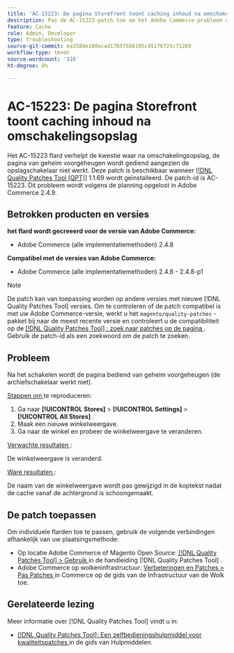 ```yaml
---
title: 'AC-15223: De pagina Storefront toont caching inhoud na omschakelingsopslag'
description: Pas de AC-15223-patch toe om het Adobe Commerce-probleem op te lossen, waarbij de pagina na het schakelen wordt opgeslagen vanuit het cachegeheugen en de winkel niet wordt geschakeld zoals verwacht.
feature: Cache
role: Admin, Developer
type: Troubleshooting
source-git-commit: ea3584e180acad1765f5b8105c45170725c71269
workflow-type: tm+mt
source-wordcount: '316'
ht-degree: 0%

---
```



# AC-15223: De pagina Storefront toont caching inhoud na omschakelingsopslag

Het AC-15223 flard verhelpt de kwestie waar na omschakelingsopslag, de pagina van geheim voorgeheugen wordt gediend aangezien de opslagschakelaar niet werkt. Deze patch is beschikbaar wanneer [[!DNL Quality Patches Tool (QPT)]](/help/tools/quality-patches-tool/quality-patches-tool-to-self-serve-quality-patches.md) 1.1.69 wordt geïnstalleerd. De patch-id is AC-15223. Dit probleem wordt volgens de planning opgelost in Adobe Commerce 2.4.9.

## Betrokken producten en versies

**het flard wordt gecreeerd voor de versie van Adobe Commerce:**

* Adobe Commerce (alle implementatiemethoden) 2.4.8

**Compatibel met de versies van Adobe Commerce:**

* Adobe Commerce (alle implementatiemethoden) 2.4.8 - 2.4.8-p1

>[!NOTE]
>
>De patch kan van toepassing worden op andere versies met nieuwe [!DNL Quality Patches Tool] versies. Om te controleren of de patch compatibel is met uw Adobe Commerce-versie, werkt u het `magento/quality-patches` -pakket bij naar de meest recente versie en controleert u de compatibiliteit op de [[!DNL Quality Patches Tool] : zoek naar patches op de pagina ](https://experienceleague.adobe.com/tools/commerce-quality-patches/index.html) . Gebruik de patch-id als een zoekwoord om de patch te zoeken.

## Probleem

Na het schakelen wordt de pagina bediend van geheim voorgeheugen (de archiefschakelaar werkt niet).

<u> Stappen om </u> te reproduceren:

1. Ga naar **[!UICONTROL Stores]** > **[!UICONTROL Settings]** > **[!UICONTROL All Stores]** .
2. Maak een nieuwe winkelweergave.
3. Ga naar de winkel en probeer de winkelweergave te veranderen.

<u> Verwachte resultaten </u>:

De winkelweergave is veranderd.

<u> Ware resultaten </u>:

De naam van de winkelweergave wordt pas gewijzigd in de koptekst nadat de cache vanaf de achtergrond is schoongemaakt.

## De patch toepassen

Om individuele flarden toe te passen, gebruik de volgende verbindingen afhankelijk van uw plaatsingsmethode:

* Op locatie Adobe Commerce of Magento Open Source: [[!DNL Quality Patches Tool] > Gebruik ](/help/tools/quality-patches-tool/usage.md) in de handleiding [!DNL Quality Patches Tool] .
* Adobe Commerce op wolkeninfrastructuur: [ Verbeteringen en Patches > Pas Patches ](https://experienceleague.adobe.com/docs/commerce-cloud-service/user-guide/develop/upgrade/apply-patches.html) in Commerce op de gids van de Infrastructuur van de Wolk toe.

## Gerelateerde lezing

Meer informatie over [!DNL Quality Patches Tool] vindt u in:

* [[!DNL Quality Patches Tool]: Een zelfbedieningshulpmiddel voor kwaliteitspatches ](/help/tools/quality-patches-tool/quality-patches-tool-to-self-serve-quality-patches.md) in de gids van Hulpmiddelen.
